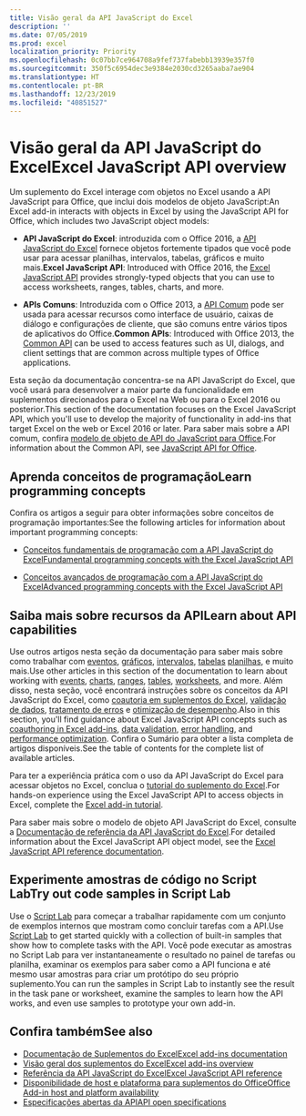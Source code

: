 ```yaml
---
title: Visão geral da API JavaScript do Excel
description: ''
ms.date: 07/05/2019
ms.prod: excel
localization_priority: Priority
ms.openlocfilehash: 0c07bb7ce964708a9fef737fabebb13939e357f0
ms.sourcegitcommit: 350f5c6954dec3e9384e2030cd3265aaba7ae904
ms.translationtype: HT
ms.contentlocale: pt-BR
ms.lasthandoff: 12/23/2019
ms.locfileid: "40851527"
---
```

# <a name="excel-javascript-api-overview"></a><span data-ttu-id="4b9f3-102">Visão geral da API JavaScript do Excel</span><span class="sxs-lookup"><span data-stu-id="4b9f3-102">Excel JavaScript API overview</span></span>

<span data-ttu-id="4b9f3-103">Um suplemento do Excel interage com objetos no Excel usando a API JavaScript para Office, que inclui dois modelos de objeto JavaScript:</span><span class="sxs-lookup"><span data-stu-id="4b9f3-103">An Excel add-in interacts with objects in Excel by using the JavaScript API for Office, which includes two JavaScript object models:</span></span>

* <span data-ttu-id="4b9f3-104">**API JavaScript do Excel**: introduzida com o Office 2016, a [API JavaScript do Excel](/javascript/api/excel) fornece objetos fortemente tipados que você pode usar para acessar planilhas, intervalos, tabelas, gráficos e muito mais.</span><span class="sxs-lookup"><span data-stu-id="4b9f3-104">**Excel JavaScript API**: Introduced with Office 2016, the [Excel JavaScript API](/javascript/api/excel) provides strongly-typed objects that you can use to access worksheets, ranges, tables, charts, and more.</span></span> 

* <span data-ttu-id="4b9f3-105">**APIs Comuns**: Introduzida com o Office 2013, a [API Comum](/javascript/api/office) pode ser usada para acessar recursos como interface de usuário, caixas de diálogo e configurações de cliente, que são comuns entre vários tipos de aplicativos do Office.</span><span class="sxs-lookup"><span data-stu-id="4b9f3-105">**Common APIs**: Introduced with Office 2013, the [Common API](/javascript/api/office) can be used to access features such as UI, dialogs, and client settings that are common across multiple types of Office applications.</span></span>

<span data-ttu-id="4b9f3-106">Esta seção da documentação concentra-se na API JavaScript do Excel, que você usará para desenvolver a maior parte da funcionalidade em suplementos direcionados para o Excel na Web ou para o Excel 2016 ou posterior.</span><span class="sxs-lookup"><span data-stu-id="4b9f3-106">This section of the documentation focuses on the Excel JavaScript API, which you'll use to develop the majority of functionality in add-ins that target Excel on the web or Excel 2016 or later.</span></span> <span data-ttu-id="4b9f3-107">Para saber mais sobre a API comum, confira [ modelo de objeto de API do JavaScript para Office](../../develop/office-javascript-api-object-model.md).</span><span class="sxs-lookup"><span data-stu-id="4b9f3-107">For information about the Common API, see [JavaScript API for Office](../../develop/office-javascript-api-object-model.md).</span></span> 

## <a name="learn-programming-concepts"></a><span data-ttu-id="4b9f3-108">Aprenda conceitos de programação</span><span class="sxs-lookup"><span data-stu-id="4b9f3-108">Learn programming concepts</span></span>

<span data-ttu-id="4b9f3-109">Confira os artigos a seguir para obter informações sobre conceitos de programação importantes:</span><span class="sxs-lookup"><span data-stu-id="4b9f3-109">See the following articles for information about important programming concepts:</span></span>
 
- [<span data-ttu-id="4b9f3-110">Conceitos fundamentais de programação com a API JavaScript do Excel</span><span class="sxs-lookup"><span data-stu-id="4b9f3-110">Fundamental programming concepts with the Excel JavaScript API</span></span>](../../excel/excel-add-ins-core-concepts.md)

- [<span data-ttu-id="4b9f3-111">Conceitos avançados de programação com a API JavaScript do Excel</span><span class="sxs-lookup"><span data-stu-id="4b9f3-111">Advanced programming concepts with the Excel JavaScript API</span></span>](../../excel/excel-add-ins-advanced-concepts.md)

## <a name="learn-about-api-capabilities"></a><span data-ttu-id="4b9f3-112">Saiba mais sobre recursos da API</span><span class="sxs-lookup"><span data-stu-id="4b9f3-112">Learn about API capabilities</span></span>

<span data-ttu-id="4b9f3-113">Use outros artigos nesta seção da documentação para saber mais sobre como trabalhar com [eventos](../../excel/excel-add-ins-events.md), [gráficos](../../excel/excel-add-ins-charts.md), [intervalos](../../excel/excel-add-ins-ranges.md), [tabelas](../../excel/excel-add-ins-tables.md) [planilhas](../../excel/excel-add-ins-worksheets.md), e muito mais.</span><span class="sxs-lookup"><span data-stu-id="4b9f3-113">Use other articles in this section of the documentation to learn about working with [events](../../excel/excel-add-ins-events.md), [charts](../../excel/excel-add-ins-charts.md), [ranges](../../excel/excel-add-ins-ranges.md), [tables](../../excel/excel-add-ins-tables.md), [worksheets](../../excel/excel-add-ins-worksheets.md), and more.</span></span> <span data-ttu-id="4b9f3-114">Além disso, nesta seção, você encontrará instruções sobre os conceitos da API JavaScript do Excel, como [coautoria em suplementos do Excel](../../excel/co-authoring-in-excel-add-ins.md), [validação de dados](../../excel/excel-add-ins-data-validation.md), [tratamento de erros](../../excel/excel-add-ins-error-handling.md) e [otimização de desempenho](../../excel/performance.md).</span><span class="sxs-lookup"><span data-stu-id="4b9f3-114">Also in this section, you'll find guidance about Excel JavaScript API concepts such as [coauthoring in Excel add-ins](../../excel/co-authoring-in-excel-add-ins.md), [data validation](../../excel/excel-add-ins-data-validation.md), [error handling](../../excel/excel-add-ins-error-handling.md), and [performance optimization](../../excel/performance.md).</span></span> <span data-ttu-id="4b9f3-115">Confira o Sumário para obter a lista completa de artigos disponíveis.</span><span class="sxs-lookup"><span data-stu-id="4b9f3-115">See the table of contents for the complete list of available articles.</span></span>

<span data-ttu-id="4b9f3-116">Para ter a experiência prática com o uso da API JavaScript do Excel para acessar objetos no Excel, conclua o [tutorial do suplemento do Excel](../../tutorials/excel-tutorial.md).</span><span class="sxs-lookup"><span data-stu-id="4b9f3-116">For hands-on experience using the Excel JavaScript API to access objects in Excel, complete the [Excel add-in tutorial](../../tutorials/excel-tutorial.md).</span></span> 

<span data-ttu-id="4b9f3-117">Para saber mais sobre o modelo de objeto API JavaScript do Excel, consulte a [Documentação de referência da API JavaScript do Excel](/javascript/api/excel).</span><span class="sxs-lookup"><span data-stu-id="4b9f3-117">For detailed information about the Excel JavaScript API object model, see the [Excel JavaScript API reference documentation](/javascript/api/excel).</span></span>

## <a name="try-out-code-samples-in-script-lab"></a><span data-ttu-id="4b9f3-118">Experimente amostras de código no Script Lab</span><span class="sxs-lookup"><span data-stu-id="4b9f3-118">Try out code samples in Script Lab</span></span>

<span data-ttu-id="4b9f3-119">Use o [Script Lab](../../overview/explore-with-script-lab.md) para começar a trabalhar rapidamente com um conjunto de exemplos internos que mostram como concluir tarefas com a API.</span><span class="sxs-lookup"><span data-stu-id="4b9f3-119">Use [Script Lab](../../overview/explore-with-script-lab.md) to get started quickly with a collection of built-in samples that show how to complete tasks with the API.</span></span> <span data-ttu-id="4b9f3-120">Você pode executar as amostras no Script Lab para ver instantaneamente o resultado no painel de tarefas ou planilha, examinar os exemplos para saber como a API funciona e até mesmo usar amostras para criar um protótipo do seu próprio suplemento.</span><span class="sxs-lookup"><span data-stu-id="4b9f3-120">You can run the samples in Script Lab to instantly see the result in the task pane or worksheet, examine the samples to learn how the API works, and even use samples to prototype your own add-in.</span></span>

## <a name="see-also"></a><span data-ttu-id="4b9f3-121">Confira também</span><span class="sxs-lookup"><span data-stu-id="4b9f3-121">See also</span></span>

- [<span data-ttu-id="4b9f3-122">Documentação de Suplementos do Excel</span><span class="sxs-lookup"><span data-stu-id="4b9f3-122">Excel add-ins documentation</span></span>](../../excel/index.md)
- [<span data-ttu-id="4b9f3-123">Visão geral dos suplementos do Excel</span><span class="sxs-lookup"><span data-stu-id="4b9f3-123">Excel add-ins overview</span></span>](../../excel/excel-add-ins-overview.md)
- [<span data-ttu-id="4b9f3-124">Referência da API JavaScript do Excel</span><span class="sxs-lookup"><span data-stu-id="4b9f3-124">Excel JavaScript API reference</span></span>](/javascript/api/excel)
- [<span data-ttu-id="4b9f3-125">Disponibilidade de host e plataforma para suplementos do Office</span><span class="sxs-lookup"><span data-stu-id="4b9f3-125">Office Add-in host and platform availability</span></span>](../../overview/office-add-in-availability.md)
- [<span data-ttu-id="4b9f3-126">Especificações abertas da API</span><span class="sxs-lookup"><span data-stu-id="4b9f3-126">API open specifications</span></span>](../openspec/openspec.md)
